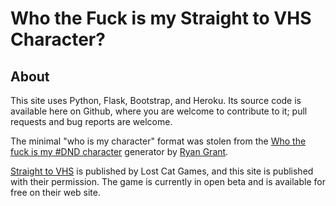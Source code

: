 Who the Fuck is my Straight to VHS Character?
=============================================

About
-----
This site uses Python, Flask, Bootstrap, and Heroku. Its source code is available here on Github, where you are
welcome to contribute to it; pull requests and bug reports are welcome.

The minimal "who is my character" format was stolen from the
[Who the fuck is my #DND character](http://www.whothefuckismydndcharacter.com/) generator
by [Ryan Grant](https://twitter.com/ryanjgrant).

[Straight to VHS](http://lostcatgames.com/) is published by Lost Cat Games, and this site is published with their
permission. The game is currently in open beta and is available for free on their web site.